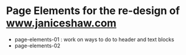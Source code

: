 # Page Elements for the re-design of www.janiceshaw.com

- page-elements-01 : work on ways to do to header and text blocks
- page-elements-02
